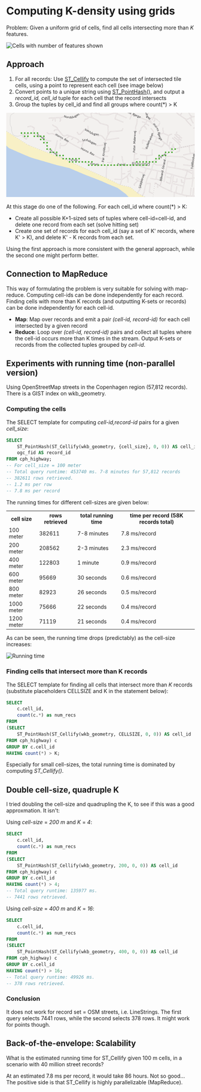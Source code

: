 # Computing K-density using grids

Problem: Given a uniform grid of cells, find all cells intersecting more than *K* features.

![Cells with number of features shown](https://docs.google.com/drawings/d/1blMf8QWoIA8jDU8VrjZ1Hslgx7Erly1AdYrcEc1GqsM/pub?w=339&amp;h=346)

## Approach

1. For all records: Use [ST_Cellify](../stored_procedures/st_cellify.md) to compute the set of intersected tile cells, using a point to represent each cell (see image below)
2. Convert points to a unique string using [ST_PointHash()](../stored_procedures/st_pointhash.md), and output a *record_id, cell_id* tuple for each cell that the record intersects
3. Group the tuples by cell_id and find all groups where count(*) > K

![Cell points](../images/st_cellify.png)

At this stage do one of the following. For each cell_id where count(*) > K:

* Create all possible K+1-sized sets of tuples where cell-id=cell-id, and delete one record from each set (solve hitting set)
* Create one set of records for each cell_id (say a set of K' records, where K' > K), and delete K' - K records from each set.

Using the first approach is more consistent with the general approach, while the second one might perform better.

## Connection to MapReduce

This way of formulating the problem is very suitable for solving with map-reduce. Computing cell-ids can be done independently for each record. Finding cells with more than K records (and outputting K-sets or records) can be done independently for each cell-id.

* **Map**: Map over records and emit a pair *(cell-id, record-id)* for each cell intersected by a given record
* **Reduce**: Loop over *(cell-id, record-id)* pairs and collect all tuples where the cell-id occurs more than K times in the stream. Output K-sets or records from the collected tuples grouped by *cell-id*.

## Experiments with running time (non-parallel version)

Using OpenStreetMap streets in the Copenhagen region (57,812 records). There is a GIST index on wkb_geometry.

### Computing the cells

The SELECT template for computing *cell-id,record-id* pairs for a given *cell_size*:

```sql
SELECT 
	ST_PointHash(ST_Cellify(wkb_geometry, {cell_size}, 0, 0)) AS cell_id, 
	ogc_fid AS record_id
FROM cph_highway;
-- For cell_size = 100 meter
-- Total query runtime: 453740 ms. 7-8 minutes for 57,812 records
-- 382611 rows retrieved.
-- 1.2 ms per row
-- 7.8 ms per record
```

The running times for different cell-sizes are given below:

<table>
	<tr><th>cell size</th><th>rows retrieved</th><th>total running time</th><th>time per record (58K records total)</th></tr>
	<tr><td>100 meter</td><td>382611</td>        <td>7-8  minutes</td>      <td>7.8 ms/record</td></tr>
	<tr><td>200 meter</td><td>208562</td>        <td>2-3 minutes</td>       <td>2.3 ms/record</td></tr>
	<tr><td>400 meter</td><td>122803</td>        <td>1 minute</td>          <td>0.9 ms/record</td></tr>
    <tr><td>600 meter</td><td>95669</td>         <td>30 seconds</td>        <td>0.6 ms/record</td></tr>
    <tr><td>800 meter</td><td>82923</td>         <td>26 seconds</td>        <td>0.5 ms/record</td></tr>
    <tr><td>1000 meter</td><td>75666</td>         <td>22 seconds</td>       <td>0.4 ms/record</td></tr>
    <tr><td>1200 meter</td><td>71119</td>         <td>21 seconds</td>       <td>0.4 ms/record</td></tr>
</table>

As can be seen, the running time drops (predictably) as the cell-size increases:

![Running time](https://raw.github.com/skipperkongen/phd_cvl/master/sql_wiki/images/runningtime_cellify.png?login=skipperkongen&token=aaa44d9bf680b94583f714709bb0ad3b)

### Finding cells that intersect more than K records

The SELECT template for finding all cells that intersect more than *K* records (substitute placeholders CELLSIZE and K in the statement below):

```sql
SELECT 
	c.cell_id, 
	count(c.*) as num_recs 
FROM
(SELECT 
	ST_PointHash(ST_Cellify(wkb_geometry, CELLSIZE, 0, 0)) AS cell_id
FROM cph_highway) c
GROUP BY c.cell_id
HAVING count(*) > K;
``` 

Especially for small cell-sizes, the total running time is dominated by computing *ST_Cellify()*.

## Double cell-size, quadruple K

I tried doubling the cell-size and quadrupling the K, to see if this was a good approxmation. It isn't:

Using *cell-size* = *200* *m* and *K* = *4*:

```sql
SELECT 
	c.cell_id, 
	count(c.*) as num_recs 
FROM
(SELECT 
	ST_PointHash(ST_Cellify(wkb_geometry, 200, 0, 0)) AS cell_id
FROM cph_highway) c
GROUP BY c.cell_id
HAVING count(*) > 4;
-- Total query runtime: 135977 ms.
-- 7441 rows retrieved.
```

Using *cell-size* = *400* *m* and *K* = *16*:

```sql
SELECT 
	c.cell_id, 
	count(c.*) as num_recs 
FROM
(SELECT 
	ST_PointHash(ST_Cellify(wkb_geometry, 400, 0, 0)) AS cell_id
FROM cph_highway) c
GROUP BY c.cell_id
HAVING count(*) > 16;
-- Total query runtime: 49926 ms.
-- 378 rows retrieved.
```

### Conclusion

It does not work for record set = OSM streets, i.e. LineStrings. The first query selects 7441 rows, while the second selects 378 rows. It might work for points though.

## Back-of-the-envelope: Scalability

What is the estimated running time for ST_Cellify given 100 m cells, in a scenario with 40 million street records?

At an estimated 7.8 ms per record, it would take 86 hours. Not so good... The positive side is that ST_Cellify is highly parallelizable (MapReduce).






